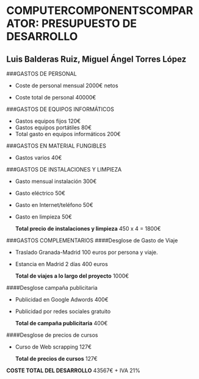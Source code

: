 # COMPUTERCOMPONENTSCOMPARATOR: PRESUPUESTO DE DESARROLLO

## Luis Balderas Ruiz, Miguel Ángel Torres López

###GASTOS DE PERSONAL
- Coste de personal mensual 2000€ netos 

- Coste total de personal 40000€


###GASTOS DE EQUIPOS INFORMÁTICOS
- Gastos equipos fijos 120€
- Gastos equipos portátiles 80€	
- Total gasto en equipos informáticos 200€
	
	
###GASTOS EN MATERIAL FUNGIBLES 
- Gastos varios 40€

###GASTOS DE INSTALACIONES Y LIMPIEZA
- Gasto mensual instalación 300€
- Gasto eléctrico 50€
- Gasto en Internet/teléfono 50€
- Gasto en limpieza 50€
	
	**Total precio de instalaciones y limpieza** 450 x 4 = 1800€
	
	
###GASTOS COMPLEMENTARIOS
####Desglose de Gasto de Viaje
- Traslado Granada-Madrid 100 euros por persona y viaje.
- Estancia en Madrid 2 días 400 euros
	
	**Total de viajes a lo largo del proyecto** 1000€
	
####Desglose campaña publicitaria
- Publicidad en Google Adwords 400€
- Publicidad por redes sociales gratuito
	
	**Total de campaña publicitaria** 400€
	
####Desglose de precios de cursos
- Curso de Web scrapping 127€
	
	**Total de precios de cursos** 127€
	
**COSTE TOTAL DEL DESARROLLO** 43567€ + IVA 21% 